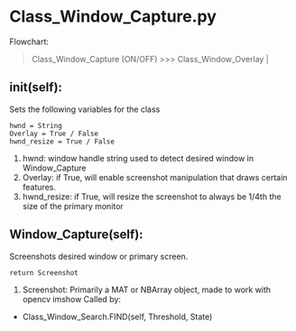 # Class_Window_Capture.py
Flowchart:
> Class_Window_Capture (ON/OFF) >>> Class_Window_Overlay |

## __init__(self):
Sets the following variables for the class
```
hwnd = String
Overlay = True / False
hwnd_resize = True / False
```
1. hwnd: window handle string used to detect desired window in Window_Capture
2. Overlay: if True, will enable screenshot manipulation that draws certain features.
3. hwnd_resize: if True, will resize the screenshot to always be 1/4th the size of the primary monitor 

## Window_Capture(self):
Screenshots desired window or primary screen.
```
return Screenshot
```
1. Screenshot: Primarily a MAT or NBArray object, made to work with opencv imshow
Called by:
- Class_Window_Search.FIND(self, Threshold, State)
